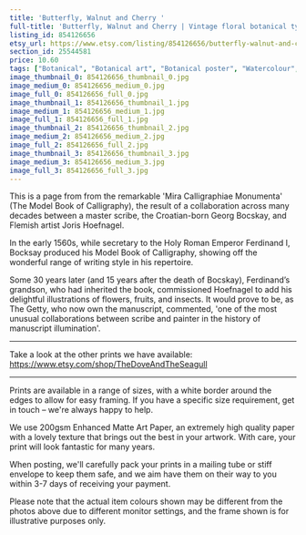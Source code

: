```yaml
---
title: 'Butterfly, Walnut and Cherry '
full-title: 'Butterfly, Walnut and Cherry | Vintage floral botanical typographic art print for nature and literature lovers | Model Book of Calligraphy'
listing_id: 854126656
etsy_url: https://www.etsy.com/listing/854126656/butterfly-walnut-and-cherry-vintage?utm_source=site&utm_medium=api&utm_campaign=api
section_id: 25544581
price: 10.60
tags: ["Botanical", "Botanical art", "Botanical poster", "Watercolour", "Calligraphy", "Vintage Botanical", "Georg Bocskay", "Joris Hoefnagel", "Insect print", "Calligraphic art", "Literature print", "Flower wall art", "Butterflies"]
image_thumbnail_0: 854126656_thumbnail_0.jpg
image_medium_0: 854126656_medium_0.jpg
image_full_0: 854126656_full_0.jpg
image_thumbnail_1: 854126656_thumbnail_1.jpg
image_medium_1: 854126656_medium_1.jpg
image_full_1: 854126656_full_1.jpg
image_thumbnail_2: 854126656_thumbnail_2.jpg
image_medium_2: 854126656_medium_2.jpg
image_full_2: 854126656_full_2.jpg
image_thumbnail_3: 854126656_thumbnail_3.jpg
image_medium_3: 854126656_medium_3.jpg
image_full_3: 854126656_full_3.jpg
---
```

This is a page from from the remarkable &#39;Mira Calligraphiae Monumenta&#39; (The Model Book of Calligraphy), the result of a collaboration across many decades between a master scribe, the Croatian-born Georg Bocskay, and Flemish artist Joris Hoefnagel. 

In the early 1560s, while secretary to the Holy Roman Emperor Ferdinand I, Bocksay produced his Model Book of Calligraphy, showing off the wonderful range of writing style in his repertoire. 

Some 30 years later (and 15 years after the death of Bocskay), Ferdinand’s grandson, who had inherited the book, commissioned Hoefnagel to add his delightful illustrations of flowers, fruits, and insects. It would prove to be, as The Getty, who now own the manuscript, commented, &#39;one of the most unusual collaborations between scribe and painter in the history of manuscript illumination&#39;. 

---

Take a look at the other prints we have available:
https://www.etsy.com/shop/TheDoveAndTheSeagull

---

Prints are available in a range of sizes, with a white border around the edges to allow for easy framing. If you have a specific size requirement, get in touch – we&#39;re always happy to help.

We use 200gsm Enhanced Matte Art Paper, an extremely high quality paper with a lovely texture that brings out the best in your artwork. With care, your print will look fantastic for many years.

When posting, we&#39;ll carefully pack your prints in a mailing tube or stiff envelope to keep them safe, and we aim have them on their way to you within 3-7 days of receiving your payment.

Please note that the actual item colours shown may be different from the photos above due to different monitor settings, and the frame shown is for illustrative purposes only.
